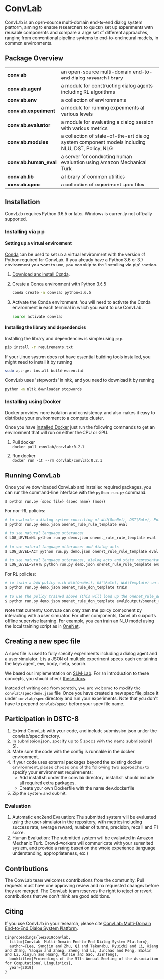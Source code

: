 # ConvLab
ConvLab is an open-source multi-domain end-to-end dialog system platform, aiming to enable researchers to quickly set up experiments with reusable components and compare a large set of different approaches, ranging from conventional pipeline systems to end-to-end neural models, in common environments.

## Package Overview
<table>
<tr>
    <td><b> convlab </b></td>
    <td> an open-source multi-domain end-to-end dialog research library </td>
</tr>
<tr>
    <td><b> convlab.agent </b></td>
    <td> a module for constructing dialog agents including RL algorithms </td>
</tr>
<tr>
    <td><b> convlab.env </b></td>
    <td> a collection of environments </td>
</tr>
<tr>
    <td><b> convlab.experiment </b></td>
    <td> a module for running experiments at various levels </td>
</tr>
<tr>
    <td><b> convlab.evaluator </b></td>
    <td> a module for evaluating a dialog session with various metrics </td>
</tr>
<tr>
    <td><b> convlab.modules </b></td>
    <td> a collection of state-of-the-art dialog system component models including NLU, DST, Policy, NLG </td>
</tr>
<tr>
    <td><b> convlab.human_eval </b></td>
    <td> a server for conducting human evaluation using Amazon Mechanical Turk </td>
</tr>
<tr>
    <td><b> convlab.lib </b></td>
    <td> a library of common utilities </td>
</tr>
<tr>
    <td><b> convlab.spec </b></td>
    <td> a collection of experiment spec files </td>
</tr>
</table>

## Installation
ConvLab requires Python 3.6.5 or later. Windows is currently not offically supported.

### Installing via pip

#### Setting up a virtual environment

[Conda](https://conda.io/) can be used to set up a virtual environment with the
version of Python required for ConvLab.  If you already have a Python 3.6 or 3.7
environment you want to use, you can skip to the 'installing via pip' section.

1.  [Download and install Conda](https://conda.io/docs/download.html).

2.  Create a Conda environment with Python 3.6.5

    ```bash
    conda create -n convlab python=3.6.5
    ```

3.  Activate the Conda environment. You will need to activate the Conda environment in each terminal in which you want to use ConvLab.

    ```bash
    source activate convlab
    ```

#### Installing the library and dependencies

Installing the library and dependencies is simple using `pip`.

   ```bash
   pip install -r requirements.txt
   ```
If your Linux system does not have essential building tools installed, you might need to install it by running
 ```bash
 sudo apt-get install build-essential
 ```
ConvLab uses 'stopwords' in nltk, and you need to download it by running
```bash
python -m nltk.downloader stopwords
```

### Installing using Docker

Docker provides more isolation and consistency, and also makes it easy to distribute your environment to a compute cluster.

Once you have [installed Docker](https://docs.docker.com/engine/installation/) just run the following commands to get an environment that will run on either the CPU or GPU.

1. Pull docker </br>
```docker pull convlab/convlab:0.2.1```

2. Run docker </br>
```docker run -it --rm convlab/convlab:0.2.1```

## Running ConvLab
Once you've downloaded ConvLab and installed required packages, you can run the command-line interface with the `python run.py` command.
```bash
$ python run.py {spec file} {spec name} {mode}
```

For non-RL policies:
```bash
# to evaluate a dialog system consisting of NLU(OneNet), DST(Rule), Policy(Rule), NLG(Template) on the MultiWOZ environment
$ python run.py demo.json onenet_rule_rule_template eval

# to see natural language utterances 
$ LOG_LEVEL=NL python run.py demo.json onenet_rule_rule_template eval

# to see natural language utterances and dialog acts 
$ LOG_LEVEL=ACT python run.py demo.json onenet_rule_rule_template eval

# to see natural language utterances, dialog acts and state representation
$ LOG_LEVEL=STATE python run.py demo.json onenet_rule_rule_template eval
```

For RL policies:
```bash
# to train a DQN policy with NLU(OneNet), DST(Rule), NLG(Template) on the MultiWOZ environment
$ python run.py demo.json onenet_rule_dqn_template train

# to use the policy trained above (this will load up the onenet_rule_dqn_template_t0_s0_*.pt files under the output/onenet_rule_dqn_template_{timestamp}/model directory)
$ python run.py demo.json onenet_rule_dqn_template eval@output/onenet_rule_dqn_template_{timestamp}/model/onenet_rule_dqn_template_t0_s0
```

Note that currently ConvLab can only train the policy component by interacting with a user simulator. 
For other components, ConvLab supports offline supervise learning. For example, you can train an NLU model using the local training script as in [OneNet](https://github.com/ConvLab/ConvLab/tree/dev/convlab/modules/nlu/multiwoz/onenet).

## Creating a new spec file
A spec file is used to fully specify experiments including a dialog agent and a user simulator. It is a JSON of multiple experiment specs, each containing the keys agent, env, body, meta, search.

We based our implementation on [SLM-Lab](https://github.com/kengz/SLM-Lab/tree/master/slm_lab). For an introduction to these concepts, you should check [these docs](https://kengz.gitbooks.io/slm-lab/content/).

Instead of writing one from scratch, you are welcome to modify the `convlab/spec/demo.json` file. Once you have created a new spec file, place it under `convlab/spec` directory and run your experiments. Note that you don't have to prepend `convlab/spec/` before your spec file name.

## Participation in DSTC-8
1. Extend ConvLab with your code, and include submission.json under the convlab/spec directory.
2. In submission.json, specify up to 5 specs with the name submission[1-5].
2. Make sure the code with the config is runnable in the docker environment.
3. If your code uses external packages beyond the existing docker environment, please choose one of the following two approaches to specify your environment requirements:
    - Add install.sh under the convlab directory. install.sh should include all required extra packages.
    - Create your own Dockerfile with the name dev.dockerfile
4. Zip the system and submit.
### Evaluation
1. Automatic end2end Evaluation: The submitted system will be evaluated using the user-simulator in the repository, with metrics including success rate, average reward, number of turms, precision, recall, and F1 score.
2. Human Evaluation: The submitted system will be evaluated in Amazon Mechanic Turk. Crowd-workers will communicate with your summited system, and provide a rating based on the whole experience (language understanding, appropriateness, etc.)
## Contributions
The ConvLab team welcomes contributions from the community. Pull requests must have one approving review and no requested changes before they are merged. The ConvLab team reserves the right to reject or revert contributions that we don't think are good additions.

## Citing
If you use ConvLab in your research, please cite [ConvLab: Multi-Domain End-to-End Dialog System Platform](https://arxiv.org/abs/1904.08637).
```
@inproceedings{lee2019convlab,
  title={ConvLab: Multi-Domain End-to-End Dialog System Platform},
  author={Lee, Sungjin and Zhu, Qi and Takanobu, Ryuichi and Li, Xiang and Zhang, Yaoqin and Zhang, Zheng and Li, Jinchao and Peng, Baolin and Li, Xiujun and Huang, Minlie and Gao, Jianfeng},
  booktitle={Proceedings of the 57th Annual Meeting of the Association for Computational Linguistics},
  year={2019}
}
```
